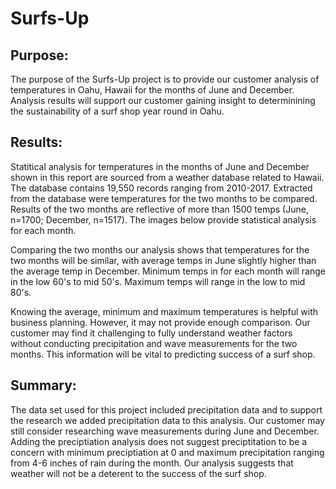 # Surfs-Up

## Purpose: 
The purpose of the Surfs-Up project is to provide our customer analysis of temperatures in Oahu, Hawaii for the months of June and December. Analysis results will support our customer gaining insight to determinining the sustainability of a surf shop year round in Oahu. 


## Results: 
Statitical analysis for temperatures in the months of June and December shown in this report are sourced from a weather database related to Hawaii. The database contains 19,550 records ranging from 2010-2017. Extracted from the database were temperatures for the two months to be compared. Results of the two months are reflective of more than 1500 temps (June, n=1700; December, n=1517). The images below provide statistical analysis for each month. 

Comparing the two months our analysis shows that temperatures for the two months will be similar, with average temps in June slightly higher than the average temp in December. Minimum temps in for each month will range in the low 60's to mid 50's. Maximum temps will range in the low to mid 80's. 

Knowing the average, minimum and maximum temperatures is helpful with business planning. However, it may not provide enough comparison. Our customer may find it challenging to fully understand weather factors without conducting precipitation and wave measurements for the two months. This information will be vital to predicting success of a surf shop. 

## Summary: 
The data set used for this project included precipitation data and to support the research we added precipitation data to this analysis. Our customer may still consider researching wave measurements during June and December. Adding the preciptiation analysis does not suggest preciptitation to be a concern with minimum preciptiation at 0 and maximum precipitation ranging from 4-6 inches of rain during the month. Our analysis suggests that weather will not be a deterent to the success of the surf shop.  